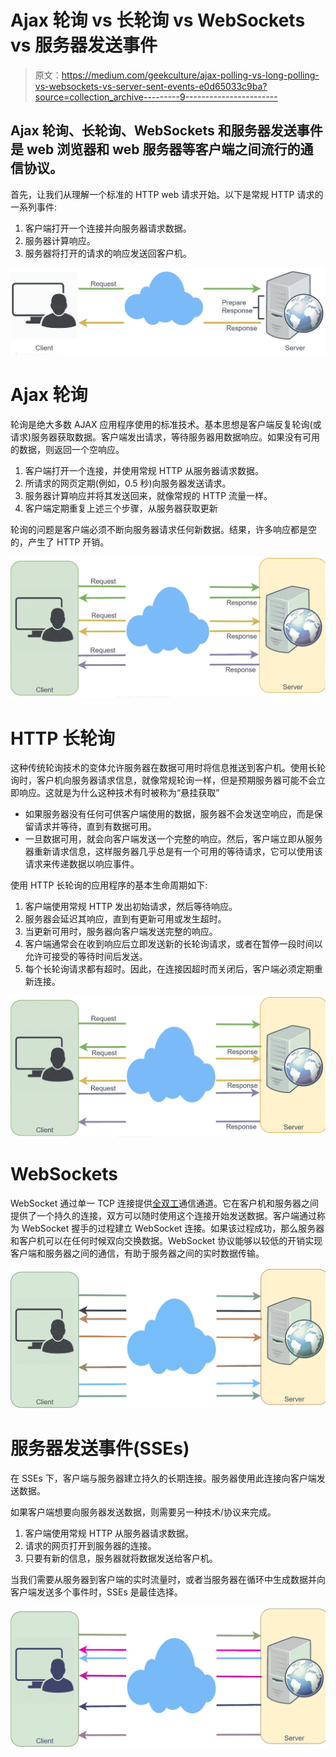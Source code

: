 # Ajax 轮询 vs 长轮询 vs WebSockets vs 服务器发送事件

> 原文：<https://medium.com/geekculture/ajax-polling-vs-long-polling-vs-websockets-vs-server-sent-events-e0d65033c9ba?source=collection_archive---------9----------------------->

## Ajax 轮询、长轮询、WebSockets 和服务器发送事件是 web 浏览器和 web 服务器等客户端之间流行的通信协议。

首先，让我们从理解一个标准的 HTTP web 请求开始。以下是常规 HTTP 请求的一系列事件:

1.  客户端打开一个连接并向服务器请求数据。
2.  服务器计算响应。
3.  服务器将打开的请求的响应发送回客户机。

![](img/9778490dbaa2b3abed978d2458d7ce23.png)

# Ajax 轮询

轮询是绝大多数 AJAX 应用程序使用的标准技术。基本思想是客户端反复轮询(或请求)服务器获取数据。客户端发出请求，等待服务器用数据响应。如果没有可用的数据，则返回一个空响应。

1.  客户端打开一个连接，并使用常规 HTTP 从服务器请求数据。
2.  所请求的网页定期(例如，0.5 秒)向服务器发送请求。
3.  服务器计算响应并将其发送回来，就像常规的 HTTP 流量一样。
4.  客户端定期重复上述三个步骤，从服务器获取更新

轮询的问题是客户端必须不断向服务器请求任何新数据。结果，许多响应都是空的，产生了 HTTP 开销。

![](img/e7e5c575cfb5e28881eb21dc4c2f12f6.png)

# HTTP 长轮询

这种传统轮询技术的变体允许服务器在数据可用时将信息推送到客户机。使用长轮询时，客户机向服务器请求信息，就像常规轮询一样，但是预期服务器可能不会立即响应。这就是为什么这种技术有时被称为“悬挂获取”

*   如果服务器没有任何可供客户端使用的数据，服务器不会发送空响应，而是保留请求并等待，直到有数据可用。
*   一旦数据可用，就会向客户端发送一个完整的响应。然后，客户端立即从服务器重新请求信息，这样服务器几乎总是有一个可用的等待请求，它可以使用该请求来传递数据以响应事件。

使用 HTTP 长轮询的应用程序的基本生命周期如下:

1.  客户端使用常规 HTTP 发出初始请求，然后等待响应。
2.  服务器会延迟其响应，直到有更新可用或发生超时。
3.  当更新可用时，服务器向客户端发送完整的响应。
4.  客户端通常会在收到响应后立即发送新的长轮询请求，或者在暂停一段时间以允许可接受的等待时间后发送。
5.  每个长轮询请求都有超时。因此，在连接因超时而关闭后，客户端必须定期重新连接。

![](img/4351fe58b39e0e1b29afeeae02358cd2.png)

# WebSockets

WebSocket 通过单一 TCP 连接提供[全双工](https://en.wikipedia.org/wiki/Duplex_(telecommunications)#Full_duplex)通信通道。它在客户机和服务器之间提供了一个持久的连接，双方可以随时使用这个连接开始发送数据。客户端通过称为 WebSocket 握手的过程建立 WebSocket 连接。如果该过程成功，那么服务器和客户机可以在任何时候双向交换数据。WebSocket 协议能够以较低的开销实现客户端和服务器之间的通信，有助于服务器之间的实时数据传输。

![](img/3b46ff21bff4431b5ea4012ddcd3a8e9.png)

# 服务器发送事件(SSEs)

在 SSEs 下，客户端与服务器建立持久的长期连接。服务器使用此连接向客户端发送数据。

如果客户端想要向服务器发送数据，则需要另一种技术/协议来完成。

1.  客户端使用常规 HTTP 从服务器请求数据。
2.  请求的网页打开到服务器的连接。
3.  只要有新的信息，服务器就将数据发送给客户机。

当我们需要从服务器到客户端的实时流量时，或者当服务器在循环中生成数据并向客户端发送多个事件时，SSEs 是最佳选择。

![](img/b3ae3934ca542a1e44d52aa339a6b632.png)